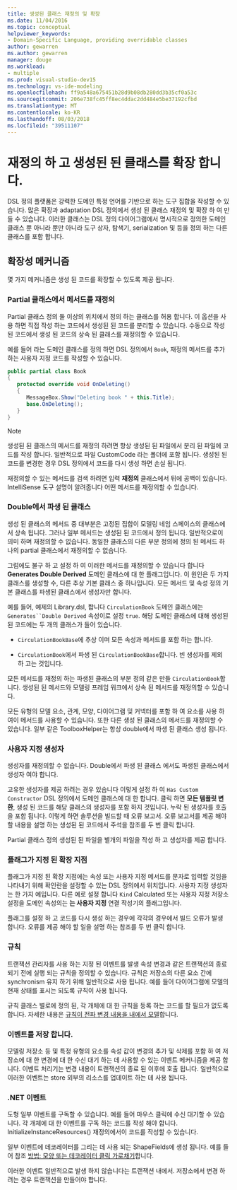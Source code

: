 ```yaml
---
title: 생성된 클래스 재정의 및 확장
ms.date: 11/04/2016
ms.topic: conceptual
helpviewer_keywords:
- Domain-Specific Language, providing overridable classes
author: gewarren
ms.author: gewarren
manager: douge
ms.workload:
- multiple
ms.prod: visual-studio-dev15
ms.technology: vs-ide-modeling
ms.openlocfilehash: ff9a548a675451b28d9b08db280dd3b35cf0a53c
ms.sourcegitcommit: 206e738fc45ff8ec4ddac2dd484e5be37192cfbd
ms.translationtype: MT
ms.contentlocale: ko-KR
ms.lasthandoff: 08/03/2018
ms.locfileid: "39511107"
---
```

# <a name="override-and-extend-the-generated-classes"></a>재정의 하 고 생성된 된 클래스를 확장 합니다.

DSL 정의 플랫폼은 강력한 도메인 특정 언어를 기반으로 하는 도구 집합을 작성할 수 있습니다. 많은 확장과 adaptation DSL 정의에서 생성 된 클래스 재정의 및 확장 하 여 만들 수 있습니다. 이러한 클래스는 DSL 정의 다이어그램에서 명시적으로 정의한 도메인 클래스 뿐 아니라 뿐만 아니라 도구 상자, 탐색기, serialization 및 등을 정의 하는 다른 클래스를 포함 합니다.

## <a name="extensibility-mechanisms"></a>확장성 메커니즘

몇 가지 메커니즘은 생성 된 코드를 확장할 수 있도록 제공 됩니다.

### <a name="override-methods-in-a-partial-class"></a>Partial 클래스에서 메서드를 재정의

Partial 클래스 정의 둘 이상의 위치에서 정의 하는 클래스를 허용 합니다. 이 옵션을 사용 하면 직접 작성 하는 코드에서 생성된 된 코드를 분리할 수 있습니다. 수동으로 작성 된 코드에서 생성 된 코드의 상속 된 클래스를 재정의할 수 있습니다.

예를 들어 라는 도메인 클래스를 정의 하면 DSL 정의에서 `Book`, 재정의 메서드를 추가 하는 사용자 지정 코드를 작성할 수 있습니다.

```csharp
public partial class Book
{
   protected override void OnDeleting()
   {
      MessageBox.Show("Deleting book " + this.Title);
      base.OnDeleting();
   }
}
```

> [!NOTE]
> 생성된 된 클래스의 메서드를 재정의 하려면 항상 생성된 된 파일에서 분리 된 파일에 코드를 작성 합니다. 일반적으로 파일 CustomCode 라는 폴더에 포함 됩니다. 생성된 된 코드를 변경한 경우 DSL 정의에서 코드를 다시 생성 하면 손실 됩니다.

재정의할 수 있는 메서드를 검색 하려면 입력 **재정의** 클래스에서 뒤에 공백이 있습니다. IntelliSense 도구 설명이 알려줍니다 어떤 메서드를 재정의할 수 있습니다.

### <a name="double-derived-classes"></a>Double에서 파생 된 클래스

생성 된 클래스의 메서드 중 대부분은 고정된 집합이 모델링 네임 스페이스의 클래스에서 상속 됩니다. 그러나 일부 메서드는 생성된 된 코드에서 정의 됩니다. 일반적으로이 의미 하며 재정의할 수 없습니다. 동일한 클래스의 다른 부분 정의에 정의 된 메서드 하나의 partial 클래스에서 재정의할 수 없습니다.

그럼에도 불구 하 고 설정 하 여 이러한 메서드를 재정의할 수 있습니다 합니다 **Generates Double Derived** 도메인 클래스에 대 한 플래그입니다. 이 원인은 두 가지 클래스를 생성할 수, 다른 추상 기본 클래스 중 하나입니다. 모든 메서드 및 속성 정의 기본 클래스를 파생된 클래스에서 생성자만 합니다.

예를 들어, 예제의 Library.dsl, 합니다 `CirculationBook` 도메인 클래스에는 `Generates``Double Derived` 속성이로 설정 `true`. 해당 도메인 클래스에 대해 생성된 된 코드에는 두 개의 클래스가 들어 있습니다.

-   `CirculationBookBase`에 추상 이며 모든 속성과 메서드를 포함 하는 합니다.

-   `CirculationBook`에서 파생 된 `CirculationBookBase`합니다. 빈 생성자를 제외 하 고는 것입니다.

모든 메서드를 재정의 하는 파생된 클래스의 부분 정의 같은 만들 `CirculationBook`합니다. 생성된 된 메서드와 모델링 프레임 워크에서 상속 된 메서드를 재정의할 수 있습니다.

모든 유형의 모델 요소, 관계, 모양, 다이어그램 및 커넥터를 포함 하 여 요소를 사용 하 여이 메서드를 사용할 수 있습니다. 또한 다른 생성 된 클래스의 메서드를 재정의할 수 있습니다. 일부 같은 ToolboxHelper는 항상 double에서 파생 된 클래스 생성 됩니다.

### <a name="custom-constructors"></a>사용자 지정 생성자

생성자를 재정의할 수 없습니다. Double에서 파생 된 클래스 에서도 파생된 클래스에서 생성자 여야 합니다.

고유한 생성자를 제공 하려는 경우 있습니다 이렇게 설정 하 여 `Has Custom Constructor` DSL 정의에서 도메인 클래스에 대 한 합니다. 클릭 하면 **모든 템플릿 변환**, 생성 된 코드를 해당 클래스의 생성자를 포함 하지 것입니다. 누락 된 생성자를 호출을 포함 됩니다. 이렇게 하면 솔루션을 빌드할 때 오류 보고서. 오류 보고서를 제공 해야 할 내용을 설명 하는 생성된 된 코드에서 주석을 참조를 두 번 클릭 합니다.

Partial 클래스 정의 생성된 된 파일을 별개의 파일을 작성 하 고 생성자를 제공 합니다.

### <a name="flagged-extension-points"></a>플래그가 지정 된 확장 지점

플래그가 지정 된 확장 지점에는 속성 또는 사용자 지정 메서드를 문자로 입력할 것임을 나타내기 위해 확인란을 설정할 수 있는 DSL 정의에서 위치입니다. 사용자 지정 생성자는 한 가지 예입니다. 다른 예로 설정 합니다 `Kind` Calculated 또는 사용자 지정 저장소 설정을 도메인 속성의는 **는 사용자 지정** 연결 작성기의 플래그입니다.

플래그를 설정 하 고 코드를 다시 생성 하는 경우에 각각의 경우에서 빌드 오류가 발생 합니다. 오류를 제공 해야 할 일을 설명 하는 참조를 두 번 클릭 합니다.

### <a name="rules"></a>규칙

트랜잭션 관리자를 사용 하는 지정 된 이벤트를 발생 속성 변경과 같은 트랜잭션의 종료 되기 전에 실행 되는 규칙을 정의할 수 있습니다. 규칙은 저장소의 다른 요소 간에 synchronism 유지 하기 위해 일반적으로 사용 됩니다. 예를 들어 다이어그램에 모델의 현재 상태를 표시는 되도록 규칙이 사용 됩니다.

규칙 클래스 별로에 정의 된, 각 개체에 대 한 규칙을 등록 하는 코드를 할 필요가 없도록 합니다. 자세한 내용은 [규칙이 전파 변경 내용을 내에서 모델](../modeling/rules-propagate-changes-within-the-model.md)합니다.

### <a name="store-events"></a>이벤트를 저장 합니다.

모델링 저장소 등 및 특정 유형의 요소를 속성 값이 변경의 추가 및 삭제를 포함 하 여 저장소에 대 한 변경에 대 한 수신 대기 하는 데 사용할 수 있는 이벤트 메커니즘을 제공 합니다. 이벤트 처리기는 변경 내용이 트랜잭션의 종료 된 이후에 호출 됩니다. 일반적으로 이러한 이벤트는 store 외부의 리소스를 업데이트 하는 데 사용 됩니다.

### <a name="net-events"></a>.NET 이벤트

도형 일부 이벤트를 구독할 수 있습니다. 예를 들어 마우스 클릭에 수신 대기할 수 있습니다. 각 개체에 대 한 이벤트를 구독 하는 코드를 작성 해야 합니다. InitializeInstanceResources() 재정의에서이 코드를 작성할 수 있습니다.

일부 이벤트에 데코레이터를 그리는 데 사용 되는 ShapeFields에 생성 됩니다. 예를 들어 참조 [방법: 모양 또는 데코레이터 클릭 가로채기](../modeling/how-to-intercept-a-click-on-a-shape-or-decorator.md)합니다.

이러한 이벤트 일반적으로 발생 하지 않습니다는 트랜잭션 내에서. 저장소에서 변경 하려는 경우 트랜잭션을 만들어야 합니다.